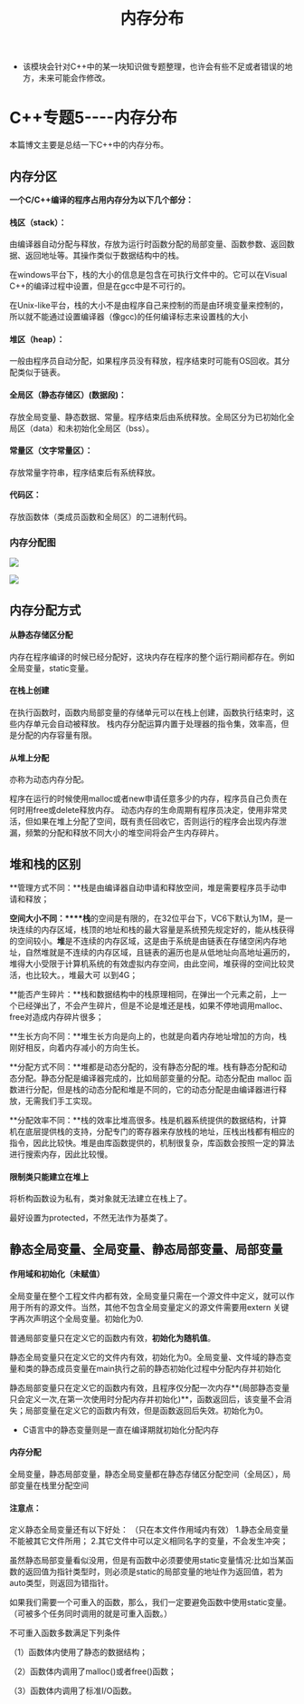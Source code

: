 ﻿---
layout: post
title:  "内存分布"
data: 星期四, 20. 二月 2020 04:56下午 
categories: C++
tags: 专题
---
* 该模块会针对C++中的某一块知识做专题整理，也许会有些不足或者错误的地方，未来可能会作修改。

# C++专题5----内存分布

本篇博文主要是总结一下C++中的内存分布。

## 内存分区
**一个C/C++编译的程序占用内存分为以下几个部分：**

#### 栈区（stack）：
由编译器自动分配与释放，存放为运行时函数分配的局部变量、函数参数、返回数据、返回地址等。其操作类似于数据结构中的栈。

在windows平台下，栈的大小的信息是包含在可执行文件中的。它可以在Visual C++的编译过程中设置，但是在gcc中是不可行的。

在Unix-like平台，栈的大小不是由程序自己来控制的而是由环境变量来控制的，所以就不能通过设置编译器（像gcc)的任何编译标志来设置栈的大小



#### 堆区（heap）：
一般由程序员自动分配，如果程序员没有释放，程序结束时可能有OS回收。其分配类似于链表。

#### 全局区（静态存储区）(数据段)：
存放全局变量、静态数据、常量。程序结束后由系统释放。全局区分为已初始化全局区（data）和未初始化全局区（bss）。

#### 常量区（文字常量区）：
存放常量字符串，程序结束后有系统释放。

#### 代码区：
存放函数体（类成员函数和全局区）的二进制代码。


### 内存分配图

![](https://github.com/LLLibra/LLLibra.github.io/raw/master/_posts/imgs/20200220-173033.png)

![](https://github.com/LLLibra/LLLibra.github.io/raw/master/_posts/imgs/20200221-191525.png)

## 内存分配方式

#### 从静态存储区分配
内存在程序编译的时候已经分配好，这块内存在程序的整个运行期间都存在。例如全局变量，static变量。

#### 在栈上创建
在执行函数时，函数内局部变量的存储单元可以在栈上创建，函数执行结束时，这些内存单元会自动被释放。
栈内存分配运算内置于处理器的指令集，效率高，但是分配的内存容量有限。


#### 从堆上分配
亦称为动态内存分配。

程序在运行的时候使用malloc或者new申请任意多少的内存，程序员自己负责在何时用free或delete释放内存。
动态内存的生命周期有程序员决定，使用非常灵活，但如果在堆上分配了空间，既有责任回收它，否则运行的程序会出现内存泄漏，频繁的分配和释放不同大小的堆空间将会产生内存碎片。

## 堆和栈的区别
**管理方式不同：**栈是由编译器自动申请和释放空间，堆是需要程序员手动申请和释放；

**空间大小不同：****栈**的空间是有限的，在32位平台下，VC6下默认为1M，是一块连续的内存区域，栈顶的地址和栈的最大容量是系统预先规定好的，能从栈获得的空间较小。**堆**是不连续的内存区域，这是由于系统是由链表在存储空闲内存地址，自然堆就是不连续的内存区域，且链表的遍历也是从低地址向高地址遍历的，堆得大小受限于计算机系统的有效虚拟内存空间，由此空间，堆获得的空间比较灵活，也比较大。，堆最大可	以到4G；

**能否产生碎片：**栈和数据结构中的栈原理相同，在弹出一个元素之前，上一个已经弹出了，不会产生碎片，但是不论是堆还是栈，如果不停地调用malloc、free对造成内存碎片很多；

**生长方向不同：**堆生长方向是向上的，也就是向着内存地址增加的方向，栈刚好相反，向着内存减小的方向生长。

**分配方式不同：**堆都是动态分配的，没有静态分配的堆。栈有静态分配和动态分配。静态分配是编译器完成的，比如局部变量的分配。动态分配由 malloc 函数进行分配，但是栈的动态分配和堆是不同的，它的动态分配是由编译器进行释放，无需我们手工实现。

**分配效率不同：**栈的效率比堆高很多。栈是机器系统提供的数据结构，计算机在底层提供栈的支持，分配专门的寄存器来存放栈的地址，压栈出栈都有相应的指令，因此比较快。堆是由库函数提供的，机制很复杂，库函数会按照一定的算法进行搜索内存，因此比较慢。



#### 限制类只能建立在堆上
将析构函数设为私有，类对象就无法建立在栈上了。

最好设置为protected，不然无法作为基类了。

## 静态全局变量、全局变量、静态局部变量、局部变量

#### 作用域和初始化（未赋值）
全局变量在整个工程文件内都有效，全局变量只需在一个源文件中定义，就可以作用于所有的源文件。当然，其他不包含全局变量定义的源文件需要用extern 关键字再次声明这个全局变量。初始化为0.

普通局部变量只在定义它的函数内有效，**初始化为随机值**。

静态全局变量只在定义它的文件内有效，初始化为0。全局变量、文件域的静态变量和类的静态成员变量在main执行之前的静态初始化过程中分配内存并初始化

静态局部变量只在定义它的函数内有效，且程序仅分配一次内存**(局部静态变量只会定义一次,在第一次使用时分配内存并初始化)**，函数返回后，该变量不会消失；局部变量在定义它的函数内有效，但是函数返回后失效。初始化为0。

* C语言中的静态变量则是一直在编译期就初始化分配内存
#### 内存分配
全局变量，静态局部变量，静态全局变量都在静态存储区分配空间（全局区），局部变量在栈里分配空间

#### 注意点：

定义静态全局变量还有以下好处： （只在本文件作用域内有效）
1.静态全局变量不能被其它文件所用；
2.其它文件中可以定义相同名字的变量，不会发生冲突；

虽然静态局部变量看似没用，但是有函数中必须要使用static变量情况:比如当某函数的返回值为指针类型时，则必须是static的局部变量的地址作为返回值，若为auto类型，则返回为错指针。

如果我们需要一个可重入的函数，那么，我们一定要避免函数中使用static变量。（可被多个任务同时调用的就是可重入函数。）
>
不可重入函数多数满足下列条件
>
（1）函数体内使用了静态的数据结构；
>
（2）函数体内调用了malloc()或者free()函数；
>
（3）函数体内调用了标准I/O函数。
























